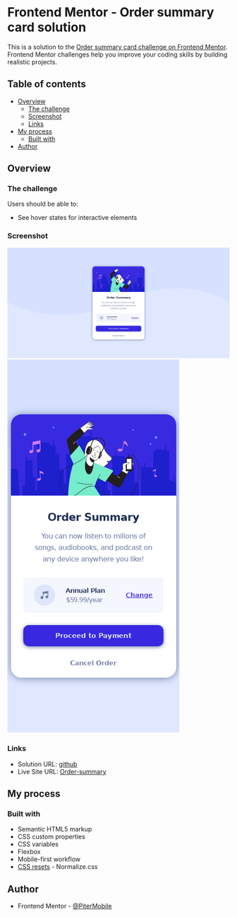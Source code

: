 # Frontend Mentor - Order summary card solution

This is a solution to the [Order summary card challenge on Frontend Mentor](https://www.frontendmentor.io/challenges/order-summary-component-QlPmajDUj). Frontend Mentor challenges help you improve your coding skills by building realistic projects. 

## Table of contents

- [Overview](#overview)
  - [The challenge](#the-challenge)
  - [Screenshot](#screenshot)
  - [Links](#links)
- [My process](#my-process)
  - [Built with](#built-with)
- [Author](#author)

## Overview

### The challenge

Users should be able to:

- See hover states for interactive elements

### Screenshot

![Desctop](screenshot/Screenshot_desktop.png)
![Mobile](screenshot/Screenshot_mobile.png)

### Links

- Solution URL: [github](https://github.com/PiterMobile/Challenge/tree/master/Order-summary)
- Live Site URL: [Order-summary](https://pitermobile.github.io/Challenge/Order-summary/)

## My process

### Built with

- Semantic HTML5 markup
- CSS custom properties
- CSS variables
- Flexbox
- Mobile-first workflow
- [CSS resets](https://necolas.github.io/normalize.css/) - Normalize.css

## Author

- Frontend Mentor - [@PiterMobile](https://www.frontendmentor.io/profile/PiterMobile)
